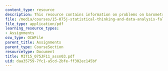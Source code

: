 ```yaml
---
content_type: resource
description: This resource contains information on problems on barometric pressure.
file: /media/courses/15-075j-statistical-thinking-and-data-analysis-fall-2011/daa357597fc1a5cd2bfeff302ec145bf_MIT15_075JF11_assn03.pdf
file_type: application/pdf
learning_resource_types:
- Assignments
ocw_type: OCWFile
parent_title: Assignments
parent_type: CourseSection
resourcetype: Document
title: MIT15_075JF11_assn03.pdf
uid: daa35759-7fc1-a5cd-2bfe-ff302ec145bf
---
```

